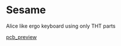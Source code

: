 # Sesame
 Alice like ergo keyboard using only THT parts

[pcb_preview](https://i.imgur.com/xraEezd.png)